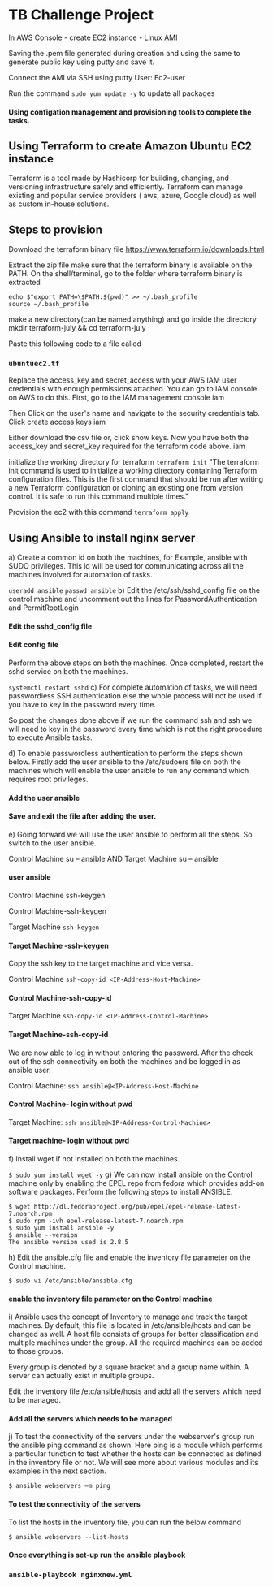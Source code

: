 # TB Challenge Project 

In AWS Console - create EC2 instance - Linux AMI 

Saving the .pem file generated during creation and using the same to generate public key using putty and save it.

Connect the AMI via SSH using putty User: Ec2-user

Run the command ``sudo yum update -y`` to update all packages

#### Using configation management and provisioning tools to complete the tasks.

## Using Terraform to create Amazon Ubuntu EC2 instance

Terraform is a tool made by Hashicorp for building, changing, and versioning infrastructure safely and efficiently. Terraform can manage existing and popular service providers ( aws, azure, Google cloud) as well as custom in-house solutions.

## Steps to provision
Download the terraform binary file https://www.terraform.io/downloads.html

Extract the zip file
make sure that the terraform binary is available on the PATH.
On the shell/terminal, go to the folder where terraform binary is extracted

```console
echo $"export PATH=\$PATH:$(pwd)" >> ~/.bash_profile
source ~/.bash_profile
```

make a new directory(can be named anything) and go inside the directory
mkdir terraform-july && cd terraform-july

Paste this following code to a file called 
### ``ubuntuec2.tf``

Replace the access_key and secret_access with your AWS IAM user credentials with enough permissions attached. You can go to IAM console on AWS to do this. First, go to the IAM management console iam

Then Click on the user's name and navigate to the security credentials tab. Click create access keys iam

Either download the csv file or, click show keys. Now you have both the access_key and secret_key required for the terraform code above. iam

initialize the working directory for terraform
``terraform init``
"The terraform init command is used to initialize a working directory containing Terraform configuration files. This is the first command that should be run after writing a new Terraform configuration or cloning an existing one from version control. It is safe to run this command multiple times."

Provision the ec2 with this command
``terraform apply``

## Using Ansible to install nginx server

a) Create a common id on both the machines, for Example, ansible with SUDO privileges. This id will be used for communicating across all the machines involved for automation of tasks.

``useradd ansible``
``passwd ansible``
b) Edit the /etc/ssh/sshd_config file on the control machine and uncomment out the lines for PasswordAuthentication and PermitRootLogin

#### Edit the sshd_config file

#### Edit config file

Perform the above steps on both the machines. Once completed, restart the sshd service on both the machines.

``systemctl restart sshd``
c) For complete automation of tasks, we will need passwordless SSH authentication else the whole process will not be used if you have to key in the password every time.

So post the changes done above if we run the command ssh <target machine> and ssh <control machine> we will need to key in the password every time which is not the right procedure to execute Ansible tasks.

d) To enable passwordless authentication to perform the steps shown below. Firstly add the user ansible to the /etc/sudoers file on both the machines which will enable the user ansible to run any command which requires root privileges.

#### Add the user ansible

#### Save and exit the file after adding the user.

e) Going forward we will use the user ansible to perform all the steps. So switch to the user ansible.

Control Machine su – ansible AND Target Machine su – ansible

#### user ansible

Control Machine ssh-keygen

Control Machine-ssh-keygen

Target Machine ``ssh-keygen``

#### Target Machine -ssh-keygen

Copy the ssh key to the target machine and vice versa.

Control Machine ``ssh-copy-id <IP-Address-Host-Machine>``

#### Control Machine-ssh-copy-id

Target Machine ``ssh-copy-id <IP-Address-Control-Machine>``

#### Target Machine-ssh-copy-id

We are now able to log in without entering the password. After the check out of the ssh connectivity on both the machines and be logged in as ansible user.

Control Machine: ``ssh ansible@<IP-Address-Host-Machine``

#### Control Machine- login without pwd

Target Machine: ``ssh ansible@<IP-Address-Control-Machine>``

#### Target machine- login without pwd

f) Install wget if not installed on both the machines.

``$ sudo yum install wget -y``
g) We can now install ansible on the Control machine only by enabling the EPEL repo from fedora which provides add-on software packages. Perform the following steps to install ANSIBLE.

````
$ wget http://dl.fedoraproject.org/pub/epel/epel-release-latest-7.noarch.rpm 
$ sudo rpm -ivh epel-release-latest-7.noarch.rpm
$ sudo yum install ansible -y 
$ ansible --version 
The ansible version used is 2.8.5
````

h) Edit the ansible.cfg file and enable the inventory file parameter on the Control machine.

``$ sudo vi /etc/ansible/ansible.cfg``
#### enable the inventory file parameter on the Control machine

i) Ansible uses the concept of Inventory to manage and track the target machines. By default, this file is located in /etc/ansible/hosts and can be changed as well. A host file consists of groups for better classification and multiple machines under the group. All the required machines can be added to those groups.

Every group is denoted by a square bracket and a group name within. A server can actually exist in multiple groups.

Edit the inventory file /etc/ansible/hosts and add all the servers which need to be managed.

#### Add all the servers which needs to be managed

j) To test the connectivity of the servers under the webserver's group run the ansible ping command as shown. Here ping is a module which performs a particular function to test whether the hosts can be connected as defined in the inventory file or not. We will see more about various modules and its examples in the next section.

``$ ansible webservers –m ping``

#### To test the connectivity of the servers

To list the hosts in the inventory file, you can run the below command

 ``$ ansible webservers --list-hosts``
 
 #### Once everything is set-up run the ansible playbook
  ### ``ansible-playbook nginxnew.yml``
  
 
